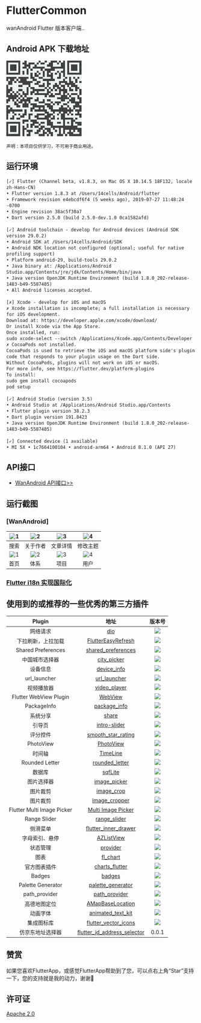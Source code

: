 
# FlutterCommon

wanAndroid Flutter 版本客户端..

## Android APK 下载地址

![](https://github.com/androidlgf/FlutterCommon/blob/master/flutter_common/down.png)


`声明：本项目仅供学习，不可用于商业用途。`

## 运行环境

```
[✓] Flutter (Channel beta, v1.8.3, on Mac OS X 10.14.5 18F132, locale zh-Hans-CN)
• Flutter version 1.8.3 at /Users/14cells/Android/flutter
• Framework revision e4ebcdf6f4 (5 weeks ago), 2019-07-27 11:48:24 -0700
• Engine revision 38ac5f30a7
• Dart version 2.5.0 (build 2.5.0-dev.1.0 0ca1582afd)

[✓] Android toolchain - develop for Android devices (Android SDK version 29.0.2)
• Android SDK at /Users/14cells/Android/SDK
• Android NDK location not configured (optional; useful for native profiling support)
• Platform android-29, build-tools 29.0.2
• Java binary at: /Applications/Android Studio.app/Contents/jre/jdk/Contents/Home/bin/java
• Java version OpenJDK Runtime Environment (build 1.8.0_202-release-1483-b49-5587405)
• All Android licenses accepted.

[✗] Xcode - develop for iOS and macOS
✗ Xcode installation is incomplete; a full installation is necessary for iOS development.
Download at: https://developer.apple.com/xcode/download/
Or install Xcode via the App Store.
Once installed, run:
sudo xcode-select --switch /Applications/Xcode.app/Contents/Developer
✗ CocoaPods not installed.
CocoaPods is used to retrieve the iOS and macOS platform side's plugin code that responds to your plugin usage on the Dart side.
Without CocoaPods, plugins will not work on iOS or macOS.
For more info, see https://flutter.dev/platform-plugins
To install:
sudo gem install cocoapods
pod setup

[✓] Android Studio (version 3.5)
• Android Studio at /Applications/Android Studio.app/Contents
• Flutter plugin version 38.2.3
• Dart plugin version 191.8423
• Java version OpenJDK Runtime Environment (build 1.8.0_202-release-1483-b49-5587405)

[✓] Connected device (1 available)
• MI 5X • 1c7664100104 • android-arm64 • Android 8.1.0 (API 27)
```

## API接口

- [WanAndroid API接口>>](https://wanandroid.com/index)

## 运行截图

### [WanAndroid]


|![1](https://github.com/androidlgf/FlutterCommon/blob/master/flutter_common/screenshots/WechatIMG510.png)|![2](https://github.com/androidlgf/FlutterCommon/blob/master/flutter_common/screenshots/WechatIMG513.jpeg)|![3](https://github.com/androidlgf/FlutterCommon/blob/master/flutter_common/screenshots/WechatIMG515.jpeg)|![4](https://github.com/androidlgf/FlutterCommon/blob/master/flutter_common/screenshots/WechatIMG516.png)|
| :--: | :--: | :--: | :--: |
| 搜索 | 关于作者 | 文章详情 | 修改主题 |
|![1](https://github.com/androidlgf/FlutterCommon/blob/master/flutter_common/screenshots/WechatIMG512.jpeg)|![2](https://github.com/androidlgf/FlutterCommon/blob/master/flutter_common/screenshots/WechatIMG517.jpeg)|![3](https://github.com/androidlgf/FlutterCommon/blob/master/flutter_common/screenshots/WechatIMG514.jpeg)|![4](https://github.com/androidlgf/FlutterCommon/blob/master/flutter_common/screenshots/WechatIMG511.png)|
| 首页  | 体系 | 项目 | 用户 |


### [Flutter i18n 实现国际化](https://github.com/shichunlei/flutter_app/wiki/Flutter-i18n-%E5%AE%9E%E7%8E%B0%E5%9B%BD%E9%99%85%E5%8C%96)


## 使用到的或推荐的一些优秀的第三方插件

| Plugin | 地址 | 版本号 |
| :--: | :--: | :--: |
| 网络请求 | [dio](https://pub.dartlang.org/packages/dio) | ![](https://img.shields.io/pub/v/dio.svg) |
| 下拉刷新，上拉加载 |[FlutterEasyRefresh](https://github.com/xuelongqy/flutter_easyrefresh)|![](https://img.shields.io/pub/v/flutter_easyrefresh.svg)|
| Shared Preferences |[shared_preferences](https://github.com/flutter/plugins/tree/master/packages/shared_preferences)|![](https://img.shields.io/pub/v/shared_preferences.svg)| 
| 中国城市选择器 |[city_picker](https://github.com/CaiJingLong/flutter_city_picker)|![](https://img.shields.io/pub/v/city_picker.svg)|
| 设备信息 |[device_info](https://github.com/flutter/plugins/tree/master/packages/device_info)|![](https://img.shields.io/pub/v/device_info.svg)|
| url_launcher | [url_launcher](https://github.com/flutter/plugins/tree/master/packages/url_launcher) | ![](https://img.shields.io/pub/v/url_launcher.svg) | 
| 视频播放器 | [video_player](https://github.com/flutter/plugins/tree/master/packages/video_player) | ![](https://img.shields.io/pub/v/video_player.svg) | 
| Flutter WebView Plugin | [WebView](https://github.com/fluttercommunity/flutter_webview_plugin) | ![](https://img.shields.io/pub/v/flutter_webview_plugin.svg) | 
| PackageInfo | [package_info](https://github.com/flutter/plugins/tree/master/packages/package_info) | ![](https://img.shields.io/pub/v/package_info.svg) | 
| 系统分享 | [share](https://github.com/flutter/plugins/tree/master/packages/share) | ![](https://img.shields.io/pub/v/share.svg) |
| 引导页 | [intro-slider](https://github.com/duytq94/flutter-intro-slider) | ![](https://img.shields.io/pub/v/intro_slider.svg) |
| 评分控件 | [smooth_star_rating](https://github.com/thangmam/smoothratingbar) | ![](https://img.shields.io/pub/v/smooth_star_rating.svg) | 
| PhotoView | [PhotoView](https://github.com/renancaraujo/photo_view) | ![](https://img.shields.io/pub/v/photo_view.svg) | 
| 时间轴 | [TimeLine](https://github.com/furkantektas/timeline_list) | ![](https://img.shields.io/pub/v/timeline_list.svg) | 
| Rounded Letter | [rounded_letter](https://github.com/jhomlala/roundedletter) | ![](https://img.shields.io/pub/v/rounded_letter.svg) | 
| 数据库 | [sqfLite](https://github.com/tekartik/sqflite) | ![](https://img.shields.io/pub/v/sqflite.svg) | 
| 图片选择器 | [image_picker](https://github.com/flutter/plugins/tree/master/packages/image_picker) | ![](https://img.shields.io/pub/v/image_picker.svg) | 
| 图片裁剪 | [image_crop](https://github.com/VolodymyrLykhonis/image_crop) |![](https://img.shields.io/pub/v/image_crop.svg)|
| 图片裁剪 | [image_cropper](https://github.com/hnvn/flutter_image_cropper) |![](https://img.shields.io/pub/v/image_cropper.svg)|
| Flutter Multi Image Picker | [Multi Image Picker](https://github.com/Sh1d0w/multi_image_picker) | ![](https://img.shields.io/pub/v/multi_image_picker.svg) | 
| Range Slider | [range_slider](https://github.com/boeledi/RangeSlider) | ![](https://img.shields.io/pub/v/flutter_range_slider.svg) | 
| 侧滑菜单 | [flutter_inner_drawer](https://github.com/Dn-a/flutter_inner_drawer) | ![](https://img.shields.io/pub/v/flutter_inner_drawer.svg) | 
| 字母索引、悬停 | [AZListView](https://github.com/flutterchina/azlistview) | ![](https://img.shields.io/pub/v/azlistview.svg) |
| 状态管理 | [provider](https://github.com/rrousselGit/provider) | ![](https://img.shields.io/pub/v/provider.svg) |
| 图表 | [fl_chart](https://github.com/imaNNeoFighT/fl_chart) | ![](https://img.shields.io/pub/v/fl_chart.svg) |
| 官方图表插件 | [charts_flutter](https://github.com/google/charts) | ![](https://img.shields.io/pub/v/charts_flutter.svg) |
| Badges | [badges](https://github.com/yadaniyil/flutter_badges) | ![](https://img.shields.io/pub/v/badges.svg) |
| Palette Generator | [palette_generator](https://github.com/flutter/packages/tree/master/packages/palette_generator) | ![](https://img.shields.io/pub/v/palette_generator.svg) |
| path_provider | [path_provider](https://github.com/flutter/plugins/tree/master/packages/path_provider) | ![](https://img.shields.io/pub/v/path_provider.svg) |
| 高德地图定位 | [AMapBaseLocation](https://github.com/OpenFlutter/amap_base_flutter) | ![](https://img.shields.io/pub/v/amap_base_location.svg) |
| 动画字体 | [animated_text_kit](https://github.com/aagarwal1012/Animated-Text-Kit) | ![](https://img.shields.io/pub/v/animated_text_kit.svg) |
| 集成图标库 |[flutter_vector_icons](https://github.com/pd4d10/flutter-vector-icons)| ![](https://img.shields.io/pub/v/flutter_vector_icons.svg) |
| 仿京东地址选择器 | [flutter_jd_address_selector](https://github.com/shichunlei/flutter_jd_address_selector) | 0.0.1 |


## 赞赏

如果您喜欢FlutterApp，或感觉FlutterApp帮助到了您，可以点右上角“Star”支持一下，您的支持就是我的动力，谢谢🙂

## 许可证

[Apache 2.0](https://github.com/shichunlei/flutter_app/blob/master/LICENSE)
